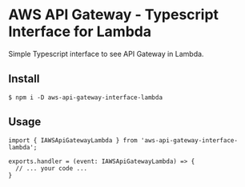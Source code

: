 # AWS API Gateway - Typescript Interface for Lambda

Simple Typescript interface to see API Gateway in Lambda.


## Install

```
$ npm i -D aws-api-gateway-interface-lambda
```

## Usage

```
import { IAWSApiGatewayLambda } from 'aws-api-gateway-interface-lambda';

exports.handler = (event: IAWSApiGatewayLambda) => {
  // ... your code ...
}
```
